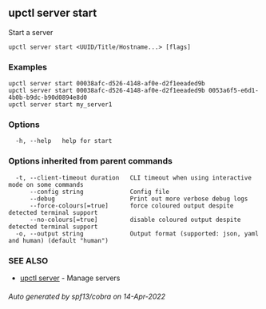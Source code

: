 ## upctl server start

Start a server

```
upctl server start <UUID/Title/Hostname...> [flags]
```

### Examples

```
upctl server start 00038afc-d526-4148-af0e-d2f1eeaded9b
upctl server start 00038afc-d526-4148-af0e-d2f1eeaded9b 0053a6f5-e6d1-4b0b-b9dc-b90d0894e8d0
upctl server start my_server1
```

### Options

```
  -h, --help   help for start
```

### Options inherited from parent commands

```
  -t, --client-timeout duration   CLI timeout when using interactive mode on some commands
      --config string             Config file
      --debug                     Print out more verbose debug logs
      --force-colours[=true]      force coloured output despite detected terminal support
      --no-colours[=true]         disable coloured output despite detected terminal support
  -o, --output string             Output format (supported: json, yaml and human) (default "human")
```

### SEE ALSO

* [upctl server](upctl_server.md)	 - Manage servers

###### Auto generated by spf13/cobra on 14-Apr-2022
